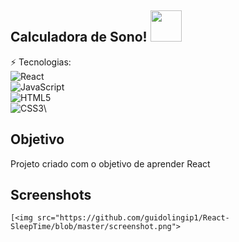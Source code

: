 ## Calculadora de Sono! <img src="https://media4.giphy.com/media/kIRicSBQwa23pYExQT/giphy.gif" width="50px">

⚡ Tecnologias:\
![React](https://img.shields.io/badge/-react-blue?style=flat-square&logo=react)\
![JavaScript](https://img.shields.io/badge/-JavaScript-black?style=flat-square&logo=javascript)\
![HTML5](https://img.shields.io/badge/-HTML5-E34F26?style=flat-square&logo=html5&logoColor=white)\
![CSS3](https://img.shields.io/badge/-CSS3-1572B6?style=flat-square&logo=css3)\



## Objetivo

Projeto criado com o objetivo de aprender React



## Screenshots

```
[<img src="https://github.com/guidolingip1/React-SleepTime/blob/master/screenshot.png">
```
